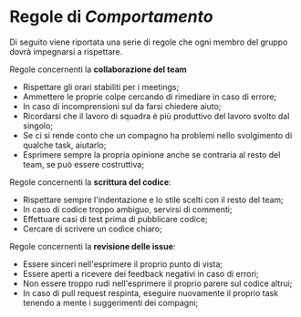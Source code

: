 # Regole di *Comportamento*

Di seguito viene riportata una serie di regole che ogni membro del gruppo dovrà impegnarsi a rispettare.

Regole concernenti la **collaborazione del team**
- Rispettare gli orari stabiliti per i meetings;
- Ammettere le proprie colpe cercando di rimediare in caso di errore;
- In caso di incomprensioni sul da farsi chiedere aiuto;
- Ricordarsi che il lavoro di squadra è più produttivo del lavoro svolto dal singolo;
- Se ci si rende conto che un compagno ha problemi nello svolgimento di qualche task, aiutarlo;
- Esprimere sempre la propria opinione anche se contraria al resto del team, se può essere costruttiva;

Regole concernenti la **scrittura del codice**:
- Rispettare sempre l'indentazione e lo stile scelti con il resto del team;
- In caso di codice troppo ambiguo, servirsi di commenti;
- Effettuare casi di test prima di pubblicare codice;
- Cercare di scrivere un codice chiaro;

Regole concernenti la **revisione delle issue**:
- Essere sinceri nell'esprimere il proprio punto di vista;
- Essere aperti a ricevere dei feedback negativi in caso di errori;
- Non essere troppo rudi nell'esprimere il proprio parere sul codice altrui;
- In caso di pull request respinta, eseguire nuovamente il proprio task tenendo a mente i suggerimenti dei compagni;